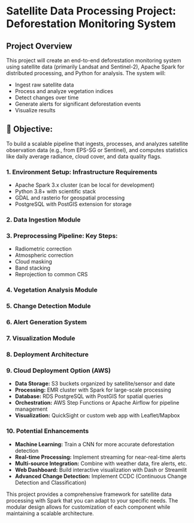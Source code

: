 # Satellite Data Processing Project: Deforestation Monitoring System

## Project Overview
This project will create an end-to-end deforestation monitoring system using satellite data (primarily Landsat and Sentinel-2), Apache Spark for distributed processing, and Python for analysis. The system will:

- Ingest raw satellite data
- Process and analyze vegetation indices
- Detect changes over time
- Generate alerts for significant deforestation events
- Visualize results

## 🎯 Objective:
To build a scalable pipeline that ingests, processes, and analyzes satellite observation data (e.g., from EPS-SG or Sentinel), and computes statistics like daily average radiance, cloud cover, and data quality flags.

###  1. Environment Setup: Infrastructure Requirements
- Apache Spark 3.x cluster (can be local for development)
- Python 3.8+ with scientific stack
- GDAL and rasterio for geospatial processing
- PostgreSQL with PostGIS extension for storage

### 2. Data Ingestion Module 

### 3. Preprocessing Pipeline: Key Steps:
- Radiometric correction
- Atmospheric correction
- Cloud masking
- Band stacking
- Reprojection to common CRS

### 4. Vegetation Analysis Module

### 5. Change Detection Module 

### 6. Alert Generation System 

### 7. Visualization Module

### 8. Deployment Architecture

### 9. Cloud Deployment Option (AWS)
- **Data Storage:** S3 buckets organized by satellite/sensor and date
- **Processing:** EMR cluster with Spark for large-scale processing
- **Database:** RDS PostgreSQL with PostGIS for spatial queries
- **Orchestration:** AWS Step Functions or Apache Airflow for pipeline management
- **Visualization:** QuickSight or custom web app with Leaflet/Mapbox

### 10. Potential Enhancements
- **Machine Learning:** Train a CNN for more accurate deforestation detection
- **Real-time Processing:** Implement streaming for near-real-time alerts
- **Multi-source Integration:** Combine with weather data, fire alerts, etc.
- **Web Dashboard:** Build interactive visualization with Dash or Streamlit
- **Advanced Change Detection:** Implement CCDC (Continuous Change Detection and Classification)

This project provides a comprehensive framework for satellite data processing with Spark that you can adapt to your specific needs. The modular design allows for customization of each component while maintaining a scalable architecture.
